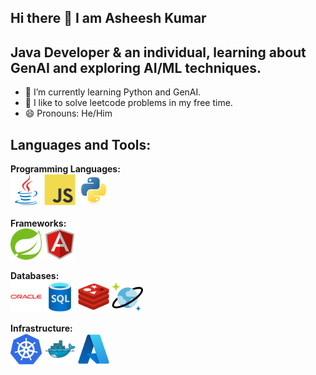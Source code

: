 ## Hi there 👋 I am Asheesh Kumar
## Java Developer & an individual, learning about GenAI and exploring AI/ML techniques.

- 🌱 I’m currently learning Python and GenAI.
- 🔭 I like to solve leetcode problems in my free time.
- 😄 Pronouns: He/Him

## Languages and Tools:
<b>Programming Languages:</b></br>
<img src="https://raw.githubusercontent.com/devicons/devicon/master/icons/java/java-original.svg" alt="Java" width="50" height="50">
<img src="https://raw.githubusercontent.com/devicons/devicon/master/icons/javascript/javascript-original.svg" alt="JavaScript" width="50" height="50">
<img src="https://raw.githubusercontent.com/devicons/devicon/master/icons/python/python-original.svg" alt="Python" width="50" height="50">
</br>
</br>
<b>Frameworks:</b></br>
<img src="https://raw.githubusercontent.com/devicons/devicon/master/icons/spring/spring-original.svg" alt="Spring Boot" width="50" height="50">
<img src="https://raw.githubusercontent.com/devicons/devicon/master/icons/angularjs/angularjs-original.svg" alt="Angular" width="50" height="50">

<b>Databases:</b></br>
<img src="https://raw.githubusercontent.com/devicons/devicon/master/icons/oracle/oracle-original.svg" alt="Spring Boot" width="50" height="50">
<img src="https://raw.githubusercontent.com/devicons/devicon/master/icons/azuresqldatabase/azuresqldatabase-original.svg" alt="Angular" width="50" height="50">
<img src="https://raw.githubusercontent.com/devicons/devicon/master/icons/redis/redis-original.svg" alt="Angular" width="50" height="50">
<img src="https://raw.githubusercontent.com/devicons/devicon/master/icons/cosmosdb/cosmosdb-original.svg" alt="Angular" width="50" height="50">

<b>Infrastructure:</b></br>
<img src="https://raw.githubusercontent.com/devicons/devicon/master/icons/kubernetes/kubernetes-original.svg" alt="Spring Boot" width="50" height="50">
<img src="https://raw.githubusercontent.com/devicons/devicon/master/icons/docker/docker-original.svg" alt="Angular" width="50" height="50">
<img src="https://raw.githubusercontent.com/devicons/devicon/master/icons/azure/azure-original.svg" alt="Angular" width="50" height="50">
<!--
**asheesh89/asheesh89** is a ✨ _special_ ✨ repository because its `README.md` (this file) appears on your GitHub profile.

Here are some ideas to get you started:

- 🔭 I’m currently working on ...
- 🌱 I’m currently learning ...
- 👯 I’m looking to collaborate on ...
- 🤔 I’m looking for help with ...
- 💬 Ask me about ...
- 📫 How to reach me: ...
- 😄 Pronouns: ...
- ⚡ Fun fact: ...
-->
